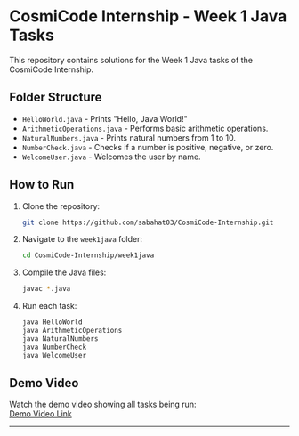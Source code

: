 # CosmiCode Internship - Week 1 Java Tasks

This repository contains solutions for the Week 1 Java tasks of the CosmiCode Internship.

## Folder Structure

- `HelloWorld.java` - Prints "Hello, Java World!"
- `ArithmeticOperations.java` - Performs basic arithmetic operations.
- `NaturalNumbers.java` - Prints natural numbers from 1 to 10.
- `NumberCheck.java` - Checks if a number is positive, negative, or zero.
- `WelcomeUser.java` - Welcomes the user by name.

## How to Run

1. Clone the repository:
    ```sh
    git clone https://github.com/sabahat03/CosmiCode-Internship.git
    ```
2. Navigate to the `week1java` folder:
    ```sh
    cd CosmiCode-Internship/week1java
    ```
3. Compile the Java files:
    ```sh
    javac *.java
    ```
4. Run each task:
    ```sh
    java HelloWorld
    java ArithmeticOperations
    java NaturalNumbers
    java NumberCheck
    java WelcomeUser
    ```

## Demo Video

Watch the demo video showing all tasks being run:  
[Demo Video Link](<https://drive.google.com/file/d/1WvJ71tZtptyMhDOZz0lYprL7NM9iZqZN/view?usp=drive_link>)

---
